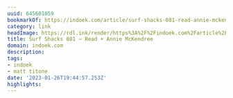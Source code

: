 ```yaml
---
uuid: 645601059
bookmarkOf: https://indoek.com/article/surf-shacks-081-read-annie-mckendree/
category: link
headImage: https://rdl.ink/render/https%3A%2F%2Findoek.com%2Farticle%2Fsurf-shacks-081-read-annie-mckendree%2F
title: Surf Shacks 081 – Read + Annie McKendree
domain: indoek.com
description:
tags:
- indoek
- matt titone
date: '2023-01-26T19:44:57.253Z'
highlights:
---
```



